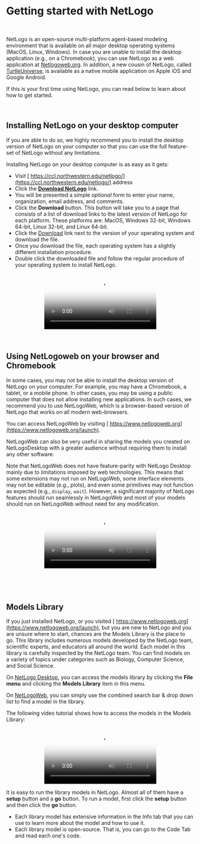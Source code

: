 # Getting started with NetLogo

&nbsp;

NetLogo is an open-source multi-platform agent-based modeling environment that is available on all major desktop operating systems (MacOS, Linux, Windows). In case you are unable to install the desktop application (e.g., on a Chromebook), you can use NetLogo as a web application at [<i class="fas fa-link"></i> Netlogoweb.org](https://www.netlogoweb.org). In addition, a new cousin of NetLogo, called [<i class="fas fa-link"></i> TurtleUniverse](https://turtlesim.com), is available as a native mobile application on Apple iOS and Google Android. 



If this is your first time using NetLogo, you can read below to learn about how to get started.

&nbsp;

## Installing NetLogo on your desktop computer
If you are able to do so, we highly recommend you to install the desktop version of NetLogo on your computer so that you can use the full feature-set of NetLogo without any limitations. 

Installing NetLogo on your desktop computer is as easy as it gets: 

* Visit [<i class="fas fa-link"></i> https://ccl.northwestern.edu/netlogo/](https://ccl.northwestern.edu/netlogo/) address 
* Click the [<i class="fas fa-link"></i> **Download NetLogo**](https://ccl.northwestern.edu/netlogo/download.shtml) link. 
* You will be presented a simple *optional* form to enter your name, organization, email address, and comments.
* Click the **Download** button. This button will take you to a page that consists of a list of download links to the latest version of NetLogo for each platform. These platforms are: MacOS, Windows 32-bit, Windows 64-bit, Linux 32-bit, and Linux 64-bit.
* Click the <u>Download</u> link next to the version of your operating system and download the file.
* Once you download the file, each operating system has a slightly different installation procedure. 
* Double click the downloaded file and follow the regular procedure of your operating system to install NetLogo.



<center><video controls class="border rounded p-0 col-xs-11 col-sm-11 col-md-11 col-lg-6 col-xl-6" poster="/static/img/gettingstarted/download.png">   <source src="/static/img/gettingstarted/download.mp4" type="video/mp4"> Your browser does not support the video tag. </video></center>



&nbsp;

## Using NetLogoweb on your browser and Chromebook

In some cases, you may not be able to install the desktop version of NetLogo on your computer. For example, you may have a Chromebook, a tablet, or a mobile phone. In other cases, you may be using a public computer that does not allow installing new applications. In such cases, we recommend you to use NetLogoWeb, which is a browser-based version of NetLogo that works on all modern web-browsers. 

You can access NetLogoWeb by visiting [<i class="fas fa-link"></i> https://www.netlogoweb.org](https://www.netlogoweb.org/launch). 

NetLogoWeb can also be very useful in sharing the models you created on NetLogoDesktop with a greater audience without requiring them to install any other software.

Note that NetLogoWeb does not have feature-parity with NetLogo Desktop mainly due to limitations imposed by web technologies. This means that some extensions may not run on NetLogoWeb, some interface elements may not be editable (e.g., plots), and even some primitives may not function as expected (e.g., `display`, `wait`). However, a significant majority of NetLogo features should run seamlessly in NetLogoWeb and most of your models should run on NetLogoWeb without need for any modification.



<center><video controls class="border rounded p-0 col-xs-11 col-sm-11 col-md-11 col-lg-6 col-xl-6" poster="/static/img/gettingstarted/netlogoweb.png">   <source src="/static/img/gettingstarted/netlogoweb.mp4" type="video/mp4"> Your browser does not support the video tag. </video></center>



&nbsp; 

&nbsp;

## Models Library
If you just installed NetLogo, or you visited [<i class="fas fa-link"></i> https://www.netlogoweb.org](https://www.netlogoweb.org/launch), but you are new to NetLogo and you are unsure where to start, chances are the Models Library is the place to go. This library includes numerous models developed by the NetLogo team, scientific experts, and educators all around the world. Each model in this library is carefully inspected by the NetLogo team. You can find models on a variety of topics under categories such as Biology, Computer Science, and Social Science. 

On <u>NetLogo Desktop</u>, you can access the models library by clicking the **File menu** and clicking the **Models Library** item in this menu.

On <u>NetLogoWeb</u>, you can simply use the combined search bar & drop down list to find a model in the library.

The following video tutorial shows how to access the models in the Models Library:



<center><video controls class="border rounded p-0 col-xs-11 col-sm-11 col-md-11 col-lg-8 col-xl-8" poster="/static/vid/img/modelslibrary.jpg">   <source src="/static/vid/modelslibrary.mp4" type="video/mp4"> Your browser does not support the video tag. </video></center>

It is easy to run the library models in NetLogo. Almost all of them have a **setup** button and a **go** button. To run a model, first click the **setup** button and then click the **go** button.

* Each library model has extensive information in the Info tab that you can use to learn more about the model and how to use it.
* Each library model is open-source. That is, you can go to the Code Tab and read each one's code.

&nbsp;

